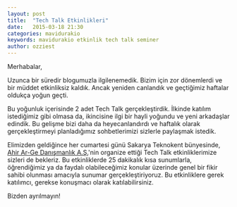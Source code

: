 ```yaml
---
layout: post
title:  "Tech Talk Etkinlikleri"
date:   2015-03-18 21:30
categories: mavidurakio
keywords: mavidurakio etkinlik tech talk seminer
author: ozziest
---
```


Merhabalar,

Uzunca bir süredir blogumuzla ilgilenemedik. Bizim için zor dönemlerdi ve bir müddet etkinliksiz kaldık. Ancak yeniden canlandık ve geçtiğimiz haftalar oldukça yoğun geçti.

Bu yoğunluk içerisinde 2 adet Tech Talk gerçekleştirdik. İlkinde katılım istediğimiz gibi olmasa da, ikincisine ilgi bir hayli yoğundu ve yeni arkadaşlar edindik. Bu gelişme bizi daha da heyecanlandırdı ve haftalık olarak gerçekleştirmeyi planladığımız sohbetlerimizi sizlerle paylaşmak istedik.<!--more--> 

Elimizden geldiğince her cumartesi günü Sakarya Teknokent bünyesinde, [Ahir Ar-Ge Danışmanlık A.Ş.](http://ahir.com.tr)'nin organize ettiği Tech Talk etkinliklerimize sizleri de bekleriz. Bu etkinliklerde 25 dakikalık kısa sunumlarla, öğrendiğimiz ya da faydalı olabileceğimiz konular üzerinde genel bir fikir sahibi olunması amacıyla sunumar gerçekleştiriyoruz. Bu etkinliklere gerek katılımcı, gerekse konuşmacı olarak katılabilirsiniz.

Bizden ayrılmayın!
